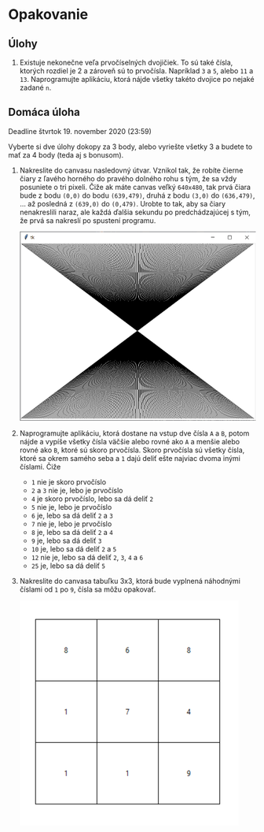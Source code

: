 # Opakovanie

## Úlohy

1. Existuje nekonečne veľa prvočíselných dvojičiek. To sú také čísla, ktorých rozdiel je 2 a zároveň sú to prvočísla. Napríklad `3` a `5`, alebo `11` a `13`. Naprogramujte aplikáciu, ktorá nájde všetky takéto dvojice po nejaké zadané `n`.


## Domáca úloha

Deadline štvrtok 19. november 2020 (23:59)

Vyberte si dve úlohy dokopy za 3 body, alebo vyriešte všetky 3 a budete to mať za 4 body (teda aj s bonusom).

1. Nakreslite do canvasu nasledovný útvar. Vznikol tak, že robíte čierne čiary z ľavého horného do pravého dolného rohu s tým, že sa vždy posuniete o tri pixeli. Čiže ak máte canvas veľký `640x480`, tak prvá čiara bude z bodu `(0,0)` do bodu `(639,479)`, druhá z bodu `(3,0)` do  `(636,479)`, ... až posledná z `(639,0)` do `(0,479)`. Urobte to tak, aby sa čiary nenakreslili naraz, ale každá ďalšia sekundu po predchádzajúcej s tým, že prvá sa nakreslí po spustení programu. 

   ![Lines](./7-recap4/lines.png)

2. Naprogramujte aplikáciu, ktorá dostane na vstup dve čísla `A` a `B`, potom nájde a vypíše všetky čísla väčšie alebo rovné ako `A` a menšie alebo rovné ako `B`, ktoré sú skoro prvočísla. Skoro prvočísla sú všetky čísla, ktoré sa okrem samého seba a `1` dajú deliť ešte najviac dvoma inými číslami. Čiže
   * `1` nie je skoro prvočíslo
   * `2` a `3` nie je, lebo je prvočíslo
   * `4` je skoro prvočíslo, lebo sa dá deliť `2`
   * `5` nie je, lebo je prvočíslo
   * `6` je, lebo sa dá deliť `2` a `3`
   * `7` nie je, lebo je prvočíslo
   * `8` je, lebo sa dá deliť `2` a `4`
   * `9` je, lebo sa dá deliť `3`
   * `10` je, lebo sa dá deliť `2` a `5`
   * `12` nie je, lebo sa dá deliť `2`, `3`, `4` a `6`
   * `25` je, lebo sa dá deliť `5`

3. Nakreslite do canvasa tabuľku 3x3, ktorá bude vyplnená náhodnými číslami od `1` po `9`, čísla sa môžu opakovať. 

   ![Numbers](./7-recap4/nums.png)